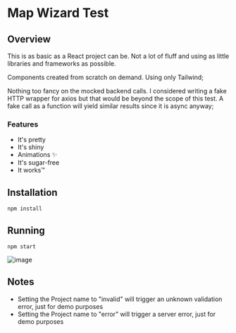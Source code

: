 # Map Wizard Test

## Overview

This is as basic as a React project can be. Not a lot of fluff and using as little libraries and frameworks as possible.

Components created from scratch on demand. Using only Tailwind;

Nothing too fancy on the mocked backend calls. I considered writing a fake HTTP wrapper for axios but that would be beyond the scope of this test. A fake call as a function will yield similar results since it is async anyway;


### Features
- It's pretty
- It's shiny
- Animations ✨
- It's sugar-free
- It works™


## Installation
    
    npm install


## Running


    npm start


![image](https://github.com/Flicksie/map-wizard/assets/12115973/aa9eb66c-f086-43fb-8e29-14c8c035fd98)


## Notes

- Setting the Project name to "invalid" will trigger an unknown validation error, just for demo purposes
- Setting the Project name to "error" will trigger a server error, just for demo purposes

